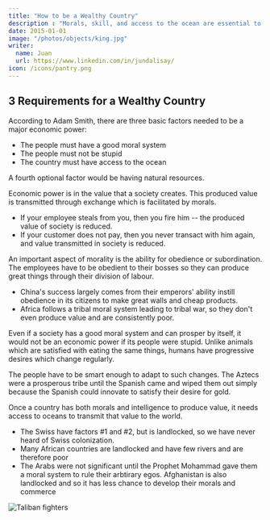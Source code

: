 ```yaml
---
title: "How to be a Wealthy Country"
description : "Morals, skill, and access to the ocean are essential to being a wealthy country"
date: 2015-01-01
image: "/photos/objects/king.jpg"
writer:
  name: Juan
  url: https://www.linkedin.com/in/jundalisay/
icon: /icons/pantry.png
---
```



## 3 Requirements for a Wealthy Country

According to Adam Smith, there are three basic factors needed to be a major economic power:

- The people must have a good moral system
- The people must not be stupid
- The country must have access to the ocean

A fourth optional factor would be having natural resources.

Economic power is in the value that a society creates. This produced value is transmitted through exchange which is facilitated by morals. 
- If your employee steals from you, then you fire him -- the produced value of society is reduced. 
- If your customer does not pay, then you never transact with him again, and value transmitted in society is reduced. 


An important aspect of morality is the ability for obedience or subordination. The employees have to be obedient to their bosses so they can produce great things through their division of labour. 
- China's success largely comes from their emperors' ability instill obedience in its citizens to make great walls and cheap products. 
- Africa follows a tribal moral system leading to tribal war, so they don't even produce value and are consistently poor.

Even if a society has a good moral system and can prosper by itself, it would not be an economic power if its people were stupid. Unlike animals which are satisfied with eating the same things, humans have progressive desires which change regularly. 

The people have to be smart enough to adapt to such changes. The Aztecs were a prosperous tribe until the Spanish came and wiped them out simply because the Spanish could innovate to satisfy their desire for gold.


<!-- The Philippines only has #3. It has no comprehensive moral system as proven by massacres, killings, pasaway, petty crime, rapes, etc. This is because it adopted the Christian moral system which punishes immorality with hell, which really doesn't exist and only works on weak minds. Once a person steals and does not experience hell, he will steal again and steal higher quality things, until he realizes that the most efficient way is to become a politician. Repeat this process through the years and you will naturally end up with a corrupt government. I think South America matches the Philippine situation very well as they also adopted Christianity and are filled with drugs, killings and crime. They leave their country as illegal workers into the US, just as Filipinos leave as OFWs.

Some areas of the Philippines still have tribes which reject mainstream education, so the economy does not develop in those areas. For Lumad schools, even holding class is a struggle | Philstar.com
 -->
 
Once a country has both morals and intelligence to produce value, it needs access to oceans to transmit that value to the world. 
- The Swiss have factors #1 and #2, but is landlocked, so we have never heard of Swiss colonization.
- Many African countries are landlocked and have few rivers and are therefore poor
- The Arabs were not significant until the Prophet Mohammad gave them a moral system to rule their arbtirary egos. Afghanistan is also landlocked and so it has less chance to develop their morals and commerce 

![Taliban fighters](/countries/af/taliban.jpg)


